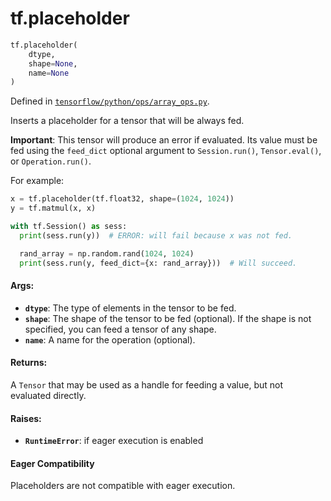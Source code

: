 <div itemscope itemtype="http://developers.google.com/ReferenceObject">
<meta itemprop="name" content="tf.placeholder" />
<meta itemprop="path" content="Stable" />
</div>

# tf.placeholder

``` python
tf.placeholder(
    dtype,
    shape=None,
    name=None
)
```



Defined in [`tensorflow/python/ops/array_ops.py`](/code/stable/tensorflow/python/ops/array_ops.py).

Inserts a placeholder for a tensor that will be always fed.

**Important**: This tensor will produce an error if evaluated. Its value must
be fed using the `feed_dict` optional argument to `Session.run()`,
`Tensor.eval()`, or `Operation.run()`.

For example:

```python
x = tf.placeholder(tf.float32, shape=(1024, 1024))
y = tf.matmul(x, x)

with tf.Session() as sess:
  print(sess.run(y))  # ERROR: will fail because x was not fed.

  rand_array = np.random.rand(1024, 1024)
  print(sess.run(y, feed_dict={x: rand_array}))  # Will succeed.
```



#### Args:

* <b>`dtype`</b>: The type of elements in the tensor to be fed.
* <b>`shape`</b>: The shape of the tensor to be fed (optional). If the shape is not
    specified, you can feed a tensor of any shape.
* <b>`name`</b>: A name for the operation (optional).


#### Returns:

A `Tensor` that may be used as a handle for feeding a value, but not
evaluated directly.


#### Raises:

* <b>`RuntimeError`</b>: if eager execution is enabled

#### Eager Compatibility
Placeholders are not compatible with eager execution.

